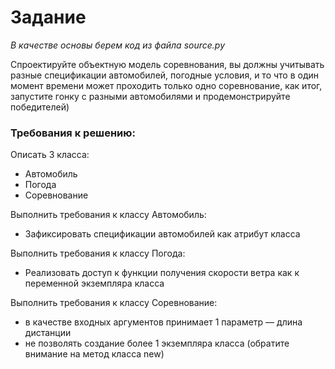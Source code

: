 # Задание

_В качестве основы берем код из файла source.py_

Cпроектируйте объектную модель соревнования, вы должны учитывать разные спецификации автомобилей, погодные условия, и то что в один момент времени может проходить только одно соревнование, как итог, запустите гонку с разными автомобилями и продемонстрируйте победителей)

### Требования к решению:

Описать 3 класса:
- Автомобиль
- Погода
- Соревнование

Выполнить требования к классу Автомобиль:
- Зафиксировать спецификации автомобилей как атрибут класса

Выполнить требования к классу Погода:
- Реализовать доступ к функции получения скорости ветра как к переменной экземпляра класса

Выполнить требования к классу Соревнование:
- в качестве входных аргументов принимает 1 параметр — длина дистанции
- не позволять создание более 1 экземпляра класса (обратите внимание на метод класса new)